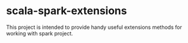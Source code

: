 # scala-spark-extensions
This project is intended to provide handy useful extensions methods for working with spark project.
